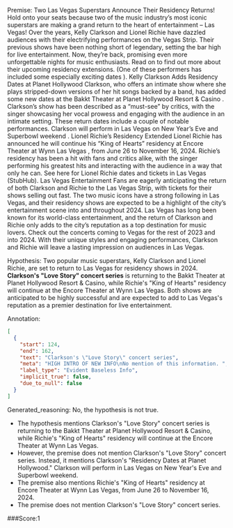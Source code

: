 
Premise:
Two Las Vegas Superstars Announce Their Residency Returns!
Hold onto your seats because two of the music industry’s most iconic superstars are making a grand return to the heart of entertainment – Las Vegas!
Over the years, Kelly Clarkson and Lionel Richie have dazzled audiences with their electrifying performances on the Vegas Strip. Their previous shows have been nothing short of legendary, setting the bar high for live entertainment.
Now, they’re back, promising even more unforgettable nights for music enthusiasts. Read on to find out more about their upcoming residency extensions.
(One of these performers has included some especially exciting dates ).
Kelly Clarkson Adds Residency Dates at Planet Hollywood
Clarkson, who offers an intimate show where she plays stripped-down versions of her hit songs backed by a band, has added some new dates at the Bakkt Theater at Planet Hollywood Resort & Casino .
Clarkson’s show has been described as a “must-see” by critics, with the singer showcasing her vocal prowess and engaging with the audience in an intimate setting.
These return dates include a couple of notable performances. Clarkson will perform in Las Vegas on New Year’s Eve and Superbowl weekend .
Lionel Richie’s Residency Extended
Lionel Richie has announced he will continue his “King of Hearts” residency at Encore Theater at Wynn Las Vegas , from June 26 to November 16, 2024.
Richie’s residency has been a hit with fans and critics alike, with the singer performing his greatest hits and interacting with the audience in a way that only he can.
See here for Lionel Richie dates and tickets in Las Vegas (StubHub).
Las Vegas Entertainment
Fans are eagerly anticipating the return of both Clarkson and Richie to the Las Vegas Strip, with tickets for their shows selling out fast. The two music icons have a strong following in Las Vegas, and their residency shows are expected to be a highlight of the city’s entertainment scene into and throughout 2024.
Las Vegas has long been known for its world-class entertainment, and the return of Clarkson and Richie only adds to the city’s reputation as a top destination for music lovers.
Check out the concerts coming to Vegas for the rest of 2023 and into 2024.
With their unique styles and engaging performances, Clarkson and Richie will leave a lasting impression on audiences in Las Vegas.

Hypothesis:
Two popular music superstars, Kelly Clarkson and Lionel Richie, are set to return to Las Vegas for residency shows in 2024. **Clarkson's "Love Story" concert series** is returning to the Bakkt Theater at Planet Hollywood Resort & Casino, while Richie's "King of Hearts" residency will continue at the Encore Theater at Wynn Las Vegas. Both shows are anticipated to be highly successful and are expected to add to Las Vegas's reputation as a premier destination for live entertainment.

Annotation:
```json
[
  {
    "start": 124,
    "end": 162,
    "text": "Clarkson's \"Love Story\" concert series",
    "meta": "HIGH INTRO OF NEW INFO\nNo mention of this information. ",
    "label_type": "Evident Baseless Info",
    "implicit_true": false,
    "due_to_null": false
  }
]
```

Generated_reasoning:
No, the hypothesis is not true. 
- The hypothesis mentions Clarkson's "Love Story" concert series is returning to the Bakkt Theater at Planet Hollywood Resort & Casino, while Richie's "King of Hearts" residency will continue at the Encore Theater at Wynn Las Vegas. 
- However, the premise does not mention Clarkson's "Love Story" concert series. Instead, it mentions Clarkson's "Residency Dates at Planet Hollywood." Clarkson will perform in Las Vegas on New Year's Eve and Superbowl weekend. 
- The premise also mentions Richie's "King of Hearts" residency at Encore Theater at Wynn Las Vegas, from June 26 to November 16, 2024. 
- The premise does not mention Clarkson's "Love Story" concert series.

###Score:1

